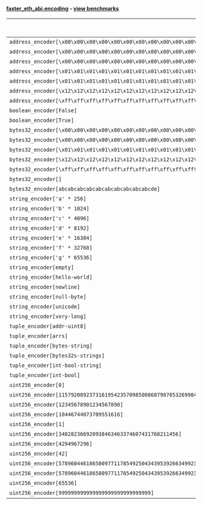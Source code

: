 #### [faster_eth_abi.encoding](https://github.com/BobTheBuidler/faster-eth-abi/blob/master/faster_eth_abi/encoding.py) - [view benchmarks](https://github.com/BobTheBuidler/faster-eth-abi/blob/master/benchmarks/test_encoding_benchmarks.py)

| Function | Reference Mean | Faster Mean | % Change | Speedup (%) | x Faster | Faster |
|----------|---------------|-------------|----------|-------------|----------|--------|
| `address_encoder[\x00\x00\x00\x00\x00\x00\x00\x00\x00\x00\x00\x00\x00\x00\x00\x00\x00\x00\x00\x00]` | 0.001219802686604434 | 0.0007147559529291784 | 41.40% | 70.66% | 1.71x | ✅ |
| `address_encoder[\x00\x00\x00\x00\x00\x00\x00\x00\x00\x00\x00\x00\x00\x00\x00\x00\x00\x00\x00\x01]` | 0.0012248950336931931 | 0.0007181459864400487 | 41.37% | 70.56% | 1.71x | ✅ |
| `address_encoder[\x00\x00\x00\x00\x00\x00\x00\x00\x00\x00\x00\x00\x00\x00\x00\x00\x00\x00\x00\x02]` | 0.0012414185886266524 | 0.0007213639669739377 | 41.89% | 72.09% | 1.72x | ✅ |
| `address_encoder[\x01\x01\x01\x01\x01\x01\x01\x01\x01\x01\x01\x01\x01\x01\x01\x01\x01\x01\x01\x00]` | 0.0012261606993445705 | 0.000717252399999603 | 41.50% | 70.95% | 1.71x | ✅ |
| `address_encoder[\x01\x01\x01\x01\x01\x01\x01\x01\x01\x01\x01\x01\x01\x01\x01\x01\x01\x01\x01\x01]` | 0.0012044529133854523 | 0.0007147719120192948 | 40.66% | 68.51% | 1.69x | ✅ |
| `address_encoder[\x12\x12\x12\x12\x12\x12\x12\x12\x12\x12\x12\x12\x12\x12\x12\x12\x12\x12\x12\x12]` | 0.0012293406072876796 | 0.0007186120653331175 | 41.54% | 71.07% | 1.71x | ✅ |
| `address_encoder[\xff\xff\xff\xff\xff\xff\xff\xff\xff\xff\xff\xff\xff\xff\xff\xff\xff\xff\xff\xff]` | 0.0012217748400587204 | 0.0007202524029377405 | 41.05% | 69.63% | 1.70x | ✅ |
| `boolean_encoder[False]` | 0.0007062388238984637 | 0.0004841620506212895 | 31.44% | 45.87% | 1.46x | ✅ |
| `boolean_encoder[True]` | 0.0007336124783344925 | 0.00048501137288487725 | 33.89% | 51.26% | 1.51x | ✅ |
| `bytes32_encoder[\x00\x00\x00\x00\x00\x00\x00\x00\x00\x00\x00\x00\x00\x00\x00\x00\x00\x00\x00\x00\x00\x00\x00\x00\x00\x00\x00\x00\x00\x00\x00\x00]` | 0.0007182064707767589 | 0.0005053896349546803 | 29.63% | 42.11% | 1.42x | ✅ |
| `bytes32_encoder[\x00\x00\x00\x00\x00\x00\x00\x00\x00\x00\x00\x00\x00\x00\x00\x00]` | 0.0007175085787505416 | 0.000510395894105403 | 28.87% | 40.58% | 1.41x | ✅ |
| `bytes32_encoder[\x01\x01\x01\x01\x01\x01\x01\x01\x01\x01\x01\x01\x01\x01\x01\x01\x01\x01\x01\x01\x01\x01\x01\x01\x01\x01\x01\x01\x01\x01\x01\x01]` | 0.0007190335703189004 | 0.000508156142781599 | 29.33% | 41.50% | 1.41x | ✅ |
| `bytes32_encoder[\x12\x12\x12\x12\x12\x12\x12\x12\x12\x12\x12\x12\x12\x12\x12\x12\x12\x12\x12\x12\x12\x12\x12\x12\x12\x12\x12\x12\x12\x12\x12\x12]` | 0.0007183242781690906 | 0.0005084277448685424 | 29.22% | 41.28% | 1.41x | ✅ |
| `bytes32_encoder[\xff\xff\xff\xff\xff\xff\xff\xff\xff\xff\xff\xff\xff\xff\xff\xff\xff\xff\xff\xff\xff\xff\xff\xff\xff\xff\xff\xff\xff\xff\xff\xff]` | 0.0007144281440403281 | 0.0005062637413917833 | 29.14% | 41.12% | 1.41x | ✅ |
| `bytes32_encoder[]` | 0.000720851961416769 | 0.0005101131301153346 | 29.23% | 41.31% | 1.41x | ✅ |
| `bytes32_encoder[abcabcabcabcabcabcabcabcabcabcde]` | 0.0007191791571111734 | 0.0005021771115804245 | 30.17% | 43.21% | 1.43x | ✅ |
| `string_encoder['a' * 256]` | 0.0011495757042435301 | 0.0006966227711754806 | 39.40% | 65.02% | 1.65x | ✅ |
| `string_encoder['b' * 1024]` | 0.0011939447756865657 | 0.0007251770656162098 | 39.26% | 64.64% | 1.65x | ✅ |
| `string_encoder['c' * 4096]` | 0.0012266754961011465 | 0.0007507823370443852 | 38.80% | 63.39% | 1.63x | ✅ |
| `string_encoder['d' * 8192]` | 0.0012689991054107726 | 0.0007779626507981326 | 38.69% | 63.12% | 1.63x | ✅ |
| `string_encoder['e' * 16384]` | 0.0013772045734635873 | 0.0008901125405605578 | 35.37% | 54.72% | 1.55x | ✅ |
| `string_encoder['f' * 32768]` | 0.0014663505263178363 | 0.0010525930101541673 | 28.22% | 39.31% | 1.39x | ✅ |
| `string_encoder['g' * 65536]` | 0.0018795360362181557 | 0.0013226713784570165 | 29.63% | 42.10% | 1.42x | ✅ |
| `string_encoder[empty]` | 0.001212868964482065 | 0.0006942476669266561 | 42.76% | 74.70% | 1.75x | ✅ |
| `string_encoder[hello-world]` | 0.0012183032185439757 | 0.0006988567384975649 | 42.64% | 74.33% | 1.74x | ✅ |
| `string_encoder[newline]` | 0.0011715502248461466 | 0.0007033527288337715 | 39.96% | 66.57% | 1.67x | ✅ |
| `string_encoder[null-byte]` | 0.0011676924115494025 | 0.0007010882779049394 | 39.96% | 66.55% | 1.67x | ✅ |
| `string_encoder[unicode]` | 0.0012200463219907657 | 0.0007081578757564845 | 41.96% | 72.28% | 1.72x | ✅ |
| `string_encoder[very-long]` | 0.0021645226072297486 | 0.0016883149648745702 | 22.00% | 28.21% | 1.28x | ✅ |
| `tuple_encoder[addr-uint8]` | 0.0015160312146390168 | 0.0009115753306753638 | 39.87% | 66.31% | 1.66x | ✅ |
| `tuple_encoder[arrs]` | 0.0020777355246602153 | 0.0013785645000028868 | 33.65% | 50.72% | 1.51x | ✅ |
| `tuple_encoder[bytes-string]` | 0.0013450925161232804 | 0.0008538900113924308 | 36.52% | 57.53% | 1.58x | ✅ |
| `tuple_encoder[bytes32s-strings]` | 0.00285493207878572 | 0.0018670502008080988 | 34.60% | 52.91% | 1.53x | ✅ |
| `tuple_encoder[int-bool-string]` | 0.0018399072152937759 | 0.0012826798199370554 | 30.29% | 43.44% | 1.43x | ✅ |
| `tuple_encoder[int-bool]` | 0.0010171770760746977 | 0.0007526107906823848 | 26.01% | 35.15% | 1.35x | ✅ |
| `uint256_encoder[0]` | 0.0008824784951832783 | 0.0006387202439538868 | 27.62% | 38.16% | 1.38x | ✅ |
| `uint256_encoder[115792089237316195423570985008687907853269984665640564039457584007913129639935]` | 0.0008873812397083388 | 0.0006334976788832735 | 28.61% | 40.08% | 1.40x | ✅ |
| `uint256_encoder[12345678901234567890]` | 0.0008882596479031864 | 0.0006354376176666931 | 28.46% | 39.79% | 1.40x | ✅ |
| `uint256_encoder[18446744073709551616]` | 0.000886688089184191 | 0.0006354258959452243 | 28.34% | 39.54% | 1.40x | ✅ |
| `uint256_encoder[1]` | 0.0008716992958582309 | 0.000640794212303551 | 26.49% | 36.03% | 1.36x | ✅ |
| `uint256_encoder[340282366920938463463374607431768211456]` | 0.0008808318184420159 | 0.0006379129452124898 | 27.58% | 38.08% | 1.38x | ✅ |
| `uint256_encoder[4294967296]` | 0.0008934493559160142 | 0.0006322877204732637 | 29.23% | 41.30% | 1.41x | ✅ |
| `uint256_encoder[42]` | 0.0008870729867672512 | 0.00063294602881402 | 28.65% | 40.15% | 1.40x | ✅ |
| `uint256_encoder[57896044618658097711785492504343953926634992332820282019728792003956564819967]` | 0.0008868341311149224 | 0.0006408747205787397 | 27.73% | 38.38% | 1.38x | ✅ |
| `uint256_encoder[57896044618658097711785492504343953926634992332820282019728792003956564819968]` | 0.000886351072447982 | 0.0006393963026476253 | 27.86% | 38.62% | 1.39x | ✅ |
| `uint256_encoder[65536]` | 0.0008870697619587046 | 0.00063910842749634 | 27.95% | 38.80% | 1.39x | ✅ |
| `uint256_encoder[999999999999999999999999999999]` | 0.0008834133122621886 | 0.0006410007290832728 | 27.44% | 37.82% | 1.38x | ✅ |
